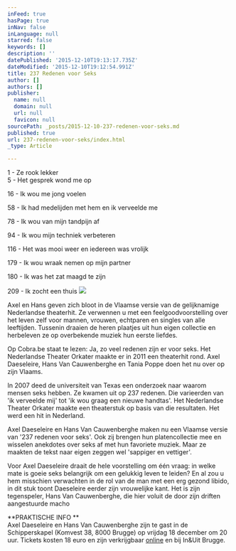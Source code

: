 ```yaml
---
inFeed: true
hasPage: true
inNav: false
inLanguage: null
starred: false
keywords: []
description: ''
datePublished: '2015-12-10T19:13:17.735Z'
dateModified: '2015-12-10T19:12:54.991Z'
title: 237 Redenen voor Seks
author: []
authors: []
publisher:
  name: null
  domain: null
  url: null
  favicon: null
sourcePath: _posts/2015-12-10-237-redenen-voor-seks.md
published: true
url: 237-redenen-voor-seks/index.html
_type: Article

---
```

1 - Ze rook lekker   
5 - Het gesprek wond me op
  
16 - Ik wou me jong voelen
  
58 - Ik had medelijden met hem en ik verveelde me
  
78 - Ik wou van mijn tandpijn af
  
94 - Ik wou mijn techniek verbeteren
  
116 - Het was mooi weer en iedereen was vrolijk
  
179 - Ik wou wraak nemen op mijn partner
  
180 - Ik was het zat maagd te zijn
  
209 - Ik zocht een thuis ![](https://the-grid-user-content.s3-us-west-2.amazonaws.com/a8c63fa5-f93e-4b9a-9256-393c6a725083.jpg)

Axel en Hans geven zich bloot in de Vlaamse versie van de gelijknamige Nederlandse theaterhit. Ze verwennen u met een feelgoodvoorstelling over het leven zelf voor mannen, vrouwen, echtparen en singles van alle leeftijden. Tussenin draaien de heren plaatjes uit hun eigen collectie en herbeleven ze op overbekende muziek hun eerste liefdes. 

Op Cobra.be staat te lezen:
Ja, zo veel redenen zijn er voor seks. Het Nederlandse Theater Orkater maakte er in 2011 een theaterhit rond. Axel Daeseleire, Hans Van Cauwenberghe en Tania Poppe doen het nu over op zijn Vlaams. 

In 2007 deed de universiteit van Texas een onderzoek naar waarom mensen seks hebben. Ze kwamen uit op 237 redenen. Die varieerden van 'ik verveelde mij' tot 'ik wou graag een nieuwe handtas'. Het Nederlandse Theater Orkater maakte een theaterstuk op basis van die resultaten. Het werd een hit in Nederland. 

Axel Daeseleire en Hans Van Cauwenberghe maken nu een Vlaamse versie van '237 redenen voor seks'. Ook zij brengen hun platencollectie mee en wisselen anekdotes over seks af met hun favoriete muziek. Maar ze maakten de tekst naar eigen zeggen wel 'sappiger en vettiger'. 

Voor Axel Daeseleire draait de hele voorstelling om één vraag: in welke mate is goeie seks belangrijk om een gelukkig leven te leiden? En al zou u hem misschien verwachten in de rol van de man met een erg gezond libido, in dit stuk toont Daeseleire eerder zijn vrouwelijke kant. Het is zijn tegenspeler, Hans Van Cauwenberghe, die hier voluit de door zijn driften aangestuurde macho 

**PRAKTISCHE INFO
**  
Axel Daeseleire en Hans Van Cauwenberghe zijn te gast in de Schipperskapel (Komvest 38, 8000 Brugge) op vrijdag 18 december om 20 uur. Tickets kosten 18 euro en zijn verkrijgbaar [online][0] en bij In&Uit Brugge.

[0]: http://3137b714244b.fikket.com/events/axel-daeseleire-hans-van-cauwenberghe/orders/new